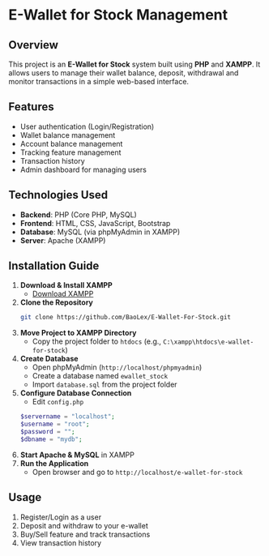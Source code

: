 # E-Wallet for Stock Management

## Overview
This project is an **E-Wallet for Stock** system built using **PHP** and **XAMPP**. It allows users to manage their wallet balance, deposit, withdrawal and monitor transactions in a simple web-based interface.

## Features
- User authentication (Login/Registration)
- Wallet balance management
- Account balance management
- Tracking feature management
- Transaction history
- Admin dashboard for managing users

## Technologies Used
- **Backend**: PHP (Core PHP, MySQL)
- **Frontend**: HTML, CSS, JavaScript, Bootstrap
- **Database**: MySQL (via phpMyAdmin in XAMPP)
- **Server**: Apache (XAMPP)

## Installation Guide
1. **Download & Install XAMPP**
   - [Download XAMPP](https://www.apachefriends.org/index.html)
2. **Clone the Repository**
   ```bash
   git clone https://github.com/BaoLex/E-Wallet-For-Stock.git
   ```
3. **Move Project to XAMPP Directory**
   - Copy the project folder to `htdocs` (e.g., `C:\xampp\htdocs\e-wallet-for-stock`)
4. **Create Database**
   - Open phpMyAdmin (`http://localhost/phpmyadmin`)
   - Create a database named `ewallet_stock`
   - Import `database.sql` from the project folder
5. **Configure Database Connection**
   - Edit `config.php`
   ```php
   $servername = "localhost";
   $username = "root";
   $password = "";
   $dbname = "mydb";
   ```
6. **Start Apache & MySQL** in XAMPP
7. **Run the Application**
   - Open browser and go to `http://localhost/e-wallet-for-stock`

## Usage
1. Register/Login as a user
2. Deposit and withdraw to your e-wallet
3. Buy/Sell feature and track transactions
4. View transaction history

